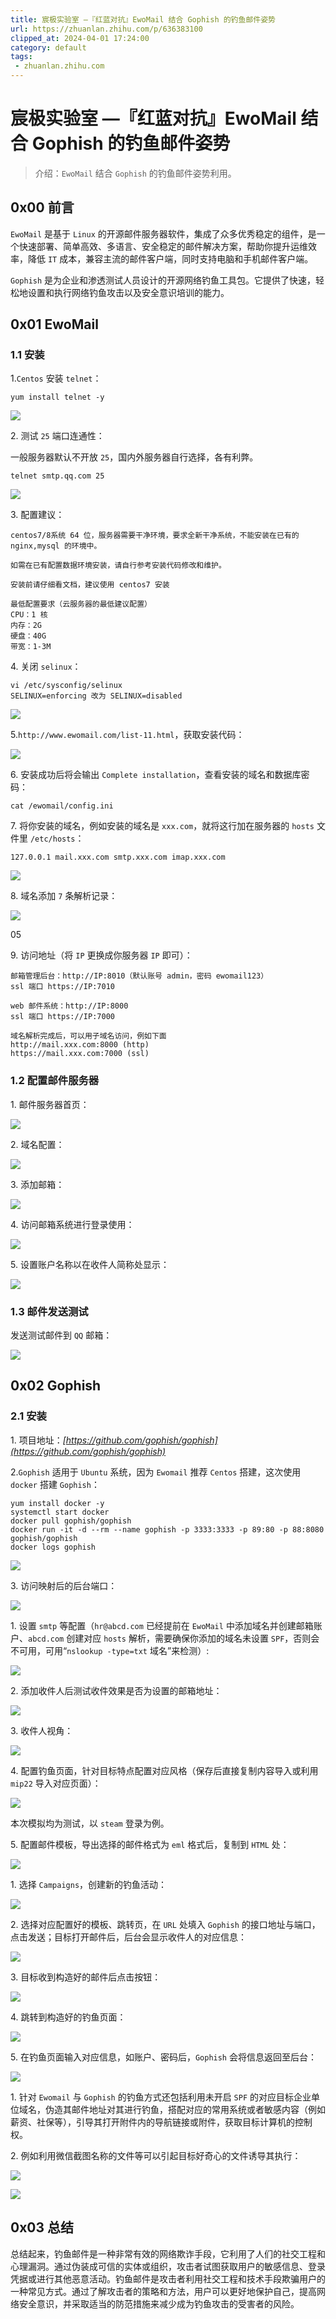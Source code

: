```yaml
---
title: 宸极实验室 —『红蓝对抗』EwoMail 结合 Gophish 的钓鱼邮件姿势
url: https://zhuanlan.zhihu.com/p/636383100
clipped_at: 2024-04-01 17:24:00
category: default
tags: 
 - zhuanlan.zhihu.com
---
```



# 宸极实验室 —『红蓝对抗』EwoMail 结合 Gophish 的钓鱼邮件姿势

> 介绍：`EwoMail` 结合 `Gophish` 的钓鱼邮件姿势利用。

## **0x00 前言**

`EwoMail` 是基于 `Linux` 的开源邮件服务器软件，集成了众多优秀稳定的组件，是一个快速部署、简单高效、多语言、安全稳定的邮件解决方案，帮助你提升运维效率，降低 `IT` 成本，兼容主流的邮件客户端，同时支持电脑和手机邮件客户端。

`Gophish` 是为企业和渗透测试人员设计的开源网络钓鱼工具包。它提供了快速，轻松地设置和执行网络钓鱼攻击以及安全意识培训的能力。

  

## **0x01 EwoMail**

### **1.1 安装**

1.`Centos` 安装 `telnet`：

```text
yum install telnet -y
```

![](https://kenyons.oss-cn-shenzhen.aliyuncs.com/img/1711963440-125a56c8165353a9a35abbd69176c036.jpg)

2\. 测试 `25` 端口连通性：

一般服务器默认不开放 `25`，国内外服务器自行选择，各有利弊。

```text
telnet smtp.qq.com 25
```

![](https://kenyons.oss-cn-shenzhen.aliyuncs.com/img/1711963440-786afe593a15306b6084cf747d4e4ae1.jpg)

3\. 配置建议：

```text
centos7/8系统 64 位，服务器需要干净环境，要求全新干净系统，不能安装在已有的 nginx,mysql 的环境中。

如需在已有配置数据环境安装，请自行参考安装代码修改和维护。

安装前请仔细看文档，建议使用 centos7 安装

最低配置要求（云服务器的最低建议配置）
CPU：1 核
内存：2G
硬盘：40G
带宽：1-3M
```

4\. 关闭 `selinux`：

```text
vi /etc/sysconfig/selinux
SELINUX=enforcing 改为 SELINUX=disabled
```

![](https://kenyons.oss-cn-shenzhen.aliyuncs.com/img/1711963440-d8b4152b3820b0b666bbc46653e34727.jpg)

5.`http://www.ewomail.com/list-11.html`，获取安装代码：  

![](https://kenyons.oss-cn-shenzhen.aliyuncs.com/img/1711963440-20c884cd6cb97c253aec5dd7ff246ef1.jpg)

6\. 安装成功后将会输出 `Complete installation`，查看安装的域名和数据库密码：

```text
cat /ewomail/config.ini
```

7\. 将你安装的域名，例如安装的域名是 `xxx.com`，就将这行加在服务器的 `hosts` 文件里 `/etc/hosts`：

```text
127.0.0.1 mail.xxx.com smtp.xxx.com imap.xxx.com
```

![](https://kenyons.oss-cn-shenzhen.aliyuncs.com/img/1711963440-c3794ce7ee0e9f57925c1f155c99048e.jpg)

8\. 域名添加 `7` 条解析记录：

![](https://kenyons.oss-cn-shenzhen.aliyuncs.com/img/1711963440-c0dcab278b06d887ca690bb2c801c0f6.jpg)

05

9\. 访问地址（将 `IP` 更换成你服务器 `IP` 即可）：

```text
邮箱管理后台：http://IP:8010（默认账号 admin，密码 ewomail123）
ssl 端口 https://IP:7010

web 邮件系统：http://IP:8000
ssl 端口 https://IP:7000

域名解析完成后，可以用子域名访问，例如下面
http://mail.xxx.com:8000 (http)
https://mail.xxx.com:7000 (ssl)
```

### **1.2 配置邮件服务器**

1\. 邮件服务器首页：

![](https://kenyons.oss-cn-shenzhen.aliyuncs.com/img/1711963440-e37b08484fe337223a49f93fe0dc711a.jpg)

2\. 域名配置：

![](https://kenyons.oss-cn-shenzhen.aliyuncs.com/img/1711963440-4b6c5b7431eecf22d4f6676269b2be7b.jpg)

3\. 添加邮箱：

![](https://kenyons.oss-cn-shenzhen.aliyuncs.com/img/1711963440-12669e56b327156e693e1fba4f28e9bb.jpg)

4\. 访问邮箱系统进行登录使用：

![](https://kenyons.oss-cn-shenzhen.aliyuncs.com/img/1711963440-2de346770895fc969e0791e39185d8e0.jpg)

5\. 设置账户名称以在收件人简称处显示：

![](https://kenyons.oss-cn-shenzhen.aliyuncs.com/img/1711963440-54c623bcb1ff28086e0c22535a91e634.jpg)

### **1.3 邮件发送测试**

发送测试邮件到 `QQ` 邮箱：

![](https://kenyons.oss-cn-shenzhen.aliyuncs.com/img/1711963440-b27a37ab6beed33ebe479f1b10503ee8.jpg)

## **0x02 Gophish**

### **2.1 安装**

1\. 项目地址：*[https://github.com/gophish/gophish](https://github.com/gophish/gophish)*

2.`Gophish` 适用于 `Ubuntu` 系统，因为 `Ewomail` 推荐 `Centos` 搭建，这次使用 `docker` 搭建 `Gophish`：

```text
yum install docker -y
systemctl start docker
docker pull gophish/gophish
docker run -it -d --rm --name gophish -p 3333:3333 -p 89:80 -p 88:8080 gophish/gophish
docker logs gophish
```

![](https://kenyons.oss-cn-shenzhen.aliyuncs.com/img/1711963440-913ff0ac41617a0a7fb26099f4bd3350.jpg)

3\. 访问映射后的后台端口：

![](https://kenyons.oss-cn-shenzhen.aliyuncs.com/img/1711963440-fda6a9450ba00ba6e31e7331ffde2e63.jpg)

1\. 设置 `smtp` 等配置（`hr@abcd.com` 已经提前在 `EwoMail` 中添加域名并创建邮箱账户、`abcd.com` 创建对应 `hosts` 解析，需要确保你添加的域名未设置 `SPF`，否则会不可用，可用“`nslookup -type=txt` 域名”来检测）:  

![](https://kenyons.oss-cn-shenzhen.aliyuncs.com/img/1711963440-488b1eb37049280878102008b557bcb0.jpg)

2\. 添加收件人后测试收件效果是否为设置的邮箱地址：  

![](https://kenyons.oss-cn-shenzhen.aliyuncs.com/img/1711963440-5304f197d56c851b00de070f1716cf11.jpg)

3\. 收件人视角：

![](https://kenyons.oss-cn-shenzhen.aliyuncs.com/img/1711963440-9424264b6e17a71e0737fd5853637dc8.jpg)

4\. 配置钓鱼页面，针对目标特点配置对应风格（保存后直接复制内容导入或利用 `mip22` 导入对应页面）：

![](https://kenyons.oss-cn-shenzhen.aliyuncs.com/img/1711963440-5aeb50940d7870c4ddd13afb40506c4a.jpg)

本次模拟均为测试，以 `steam` 登录为例。

5\. 配置邮件模板，导出选择的邮件格式为 `eml` 格式后，复制到 `HTML` 处：

![](https://kenyons.oss-cn-shenzhen.aliyuncs.com/img/1711963440-673b6e7f1e9ea48c75322af2e1f88906.jpg)

1\. 选择 `Campaigns`，创建新的钓鱼活动：

![](https://kenyons.oss-cn-shenzhen.aliyuncs.com/img/1711963440-4a241a0e7e70fb25db4ae3c3af4bf5f3.jpg)

2\. 选择对应配置好的模板、跳转页，在 `URL` 处填入 `Gophish` 的接口地址与端口，点击发送；目标打开邮件后，后台会显示收件人的对应信息：

![](https://kenyons.oss-cn-shenzhen.aliyuncs.com/img/1711963440-d2424e88c0f1a67447893846c6bd7214.jpg)

3\. 目标收到构造好的邮件后点击按钮：  

![](https://kenyons.oss-cn-shenzhen.aliyuncs.com/img/1711963440-7ae6dc71add732bad33505d8a6f2693e.jpg)

4\. 跳转到构造好的钓鱼页面：  

![](https://kenyons.oss-cn-shenzhen.aliyuncs.com/img/1711963440-08907a2e2fde2a417fe631df9d6cd784.jpg)

5\. 在钓鱼页面输入对应信息，如账户、密码后，`Gophish` 会将信息返回至后台：  

![](https://kenyons.oss-cn-shenzhen.aliyuncs.com/img/1711963440-791b7745672c44025f0468e1bdf46476.jpg)

1\. 针对 `Ewomail` 与 `Gophish` 的钓鱼方式还包括利用未开启 `SPF` 的对应目标企业单位域名，伪造其邮件地址对其进行钓鱼，搭配对应的常用系统或者敏感内容（例如薪资、社保等），引导其打开附件内的导航链接或附件，获取目标计算机的控制权。

2\. 例如利用微信截图名称的文件等可以引起目标好奇心的文件诱导其执行：

![](https://kenyons.oss-cn-shenzhen.aliyuncs.com/img/1711963440-6c22adc57ce20550a38185b4525a3725.jpg)

![](https://kenyons.oss-cn-shenzhen.aliyuncs.com/img/1711963440-ed14617cadc908d8b6d83d497babf47e.jpg)

## **0x03 总结**

总结起来，钓鱼邮件是一种非常有效的网络欺诈手段，它利用了人们的社交工程和心理漏洞。通过伪装成可信的实体或组织，攻击者试图获取用户的敏感信息、登录凭据或进行其他恶意活动。钓鱼邮件是攻击者利用社交工程和技术手段欺骗用户的一种常见方式。通过了解攻击者的策略和方法，用户可以更好地保护自己，提高网络安全意识，并采取适当的防范措施来减少成为钓鱼攻击的受害者的风险。
